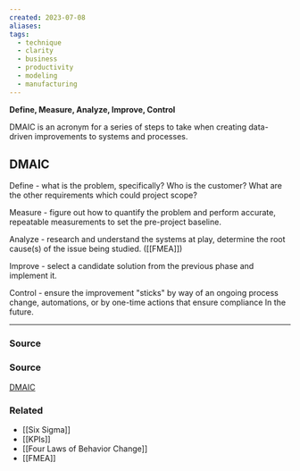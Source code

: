 ```yaml
---
created: 2023-07-08
aliases: 
tags:
  - technique
  - clarity
  - business
  - productivity
  - modeling
  - manufacturing
---
```

**Define, Measure, Analyze, Improve, Control**

DMAIC is an acronym for a series of steps to take when creating data-driven improvements to systems and processes.

## DMAIC

Define - what is the problem, specifically? Who is the customer? What are the other requirements which could project scope?

Measure - figure out how to quantify the problem and perform accurate, repeatable measurements to set the pre-project baseline.

Analyze - research and understand the systems at play, determine the root cause(s) of the issue being studied. ([[FMEA]])

Improve - select a candidate solution from the previous phase and implement it.

Control - ensure the improvement "sticks" by way of an ongoing process change, automations, or by one-time actions that ensure compliance In the future.

****
### Source

### Source

[DMAIC](https://en.m.wikipedia.org/wiki/DMAIC)

### Related
- [[Six Sigma]] 
- [[KPIs]] 
- [[Four Laws of Behavior Change]] 
- [[FMEA]]